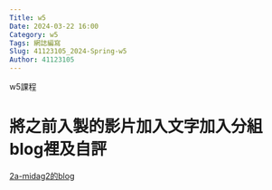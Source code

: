 ```yaml
---
Title: w5
Date: 2024-03-22 16:00
Category: w5
Tags: 網誌編寫
Slug: 41123105_2024-Spring-w5
Author: 41123105
---
```


w5課程

<!-- PELICAN_END_SUMMARY -->

# 將之前入製的影片加入文字加入分組blog裡及自評

<a href="https://mdecd2024.github.io/2a-midag2/blog/W4%E5%BD%B1%E7%89%87%E7%BF%BB%E8%AD%AF%E8%88%87%E9%80%90%E5%AD%97%E7%A8%BF.html">2a-midag2的blog</a>